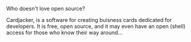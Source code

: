 Who doesn't love open source?

Cardjacker, is a software for creating buisness cards dedicated for developers. It is free, open source, and it may even have an open (shell) access for those who know their way around...
